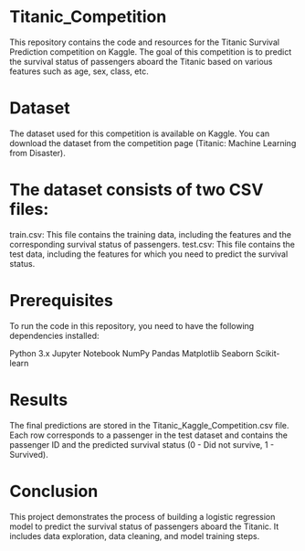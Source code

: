 # Titanic_Competition
This repository contains the code and resources for the Titanic Survival Prediction competition on Kaggle. The goal of this competition is to predict the survival status of passengers aboard the Titanic based on various features such as age, sex, class, etc.

# Dataset
The dataset used for this competition is available on Kaggle. You can download the dataset from the competition page (Titanic: Machine Learning from Disaster).

# The dataset consists of two CSV files:

train.csv: This file contains the training data, including the features and the corresponding survival status of passengers.
test.csv: This file contains the test data, including the features for which you need to predict the survival status.

# Prerequisites
To run the code in this repository, you need to have the following dependencies installed:

Python 3.x
Jupyter Notebook
NumPy
Pandas
Matplotlib
Seaborn
Scikit-learn

# Results
The final predictions are stored in the Titanic_Kaggle_Competition.csv file. Each row corresponds to a passenger in the test dataset and contains the passenger ID and the predicted survival status (0 - Did not survive, 1 - Survived).

# Conclusion
This project demonstrates the process of building a logistic regression model to predict the survival status of passengers aboard the Titanic. It includes data exploration, data cleaning, and model training steps.
